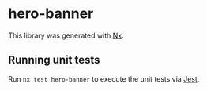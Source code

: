 # hero-banner

This library was generated with [Nx](https://nx.dev).

## Running unit tests

Run `nx test hero-banner` to execute the unit tests via [Jest](https://jestjs.io).
